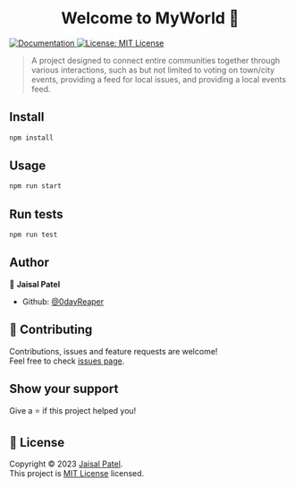 <h1 align="center">Welcome to MyWorld 👋</h1>
<p>
  <a href="https://github.com/0dayReaper/CMU-Tartan-Hacks-2023/" target="_blank">
    <img alt="Documentation" src="https://img.shields.io/badge/documentation-yes-brightgreen.svg" />
  </a>
  <a href="https://github.com/0dayReaper/CMU-Tartan-Hacks-2023/blob/main/LICENSE.md" target="_blank">
    <img alt="License: MIT License" src="https://img.shields.io/badge/License-MIT License-yellow.svg" />
  </a>
</p>

> A project designed to connect entire communities together through various interactions, such as but not limited to voting on town/city events, providing a feed for local issues, and providing a local events feed.

## Install

```sh
npm install
```

## Usage

```sh
npm run start
```

## Run tests

```sh
npm run test
```

## Author

👤 **Jaisal Patel**

* Github: [@0dayReaper](https://github.com/0dayReaper)

## 🤝 Contributing

Contributions, issues and feature requests are welcome!<br />Feel free to check [issues page](https://github.com/0dayReaper/CMU-Tartan-Hacks-2023/issues). 

## Show your support

Give a ⭐️ if this project helped you!

## 📝 License

Copyright © 2023 [Jaisal Patel](https://github.com/0dayReaper).<br />
This project is [MIT License](https://github.com/0dayReaper/CMU-Tartan-Hacks-2023/blob/main/LICENSE.md) licensed.
